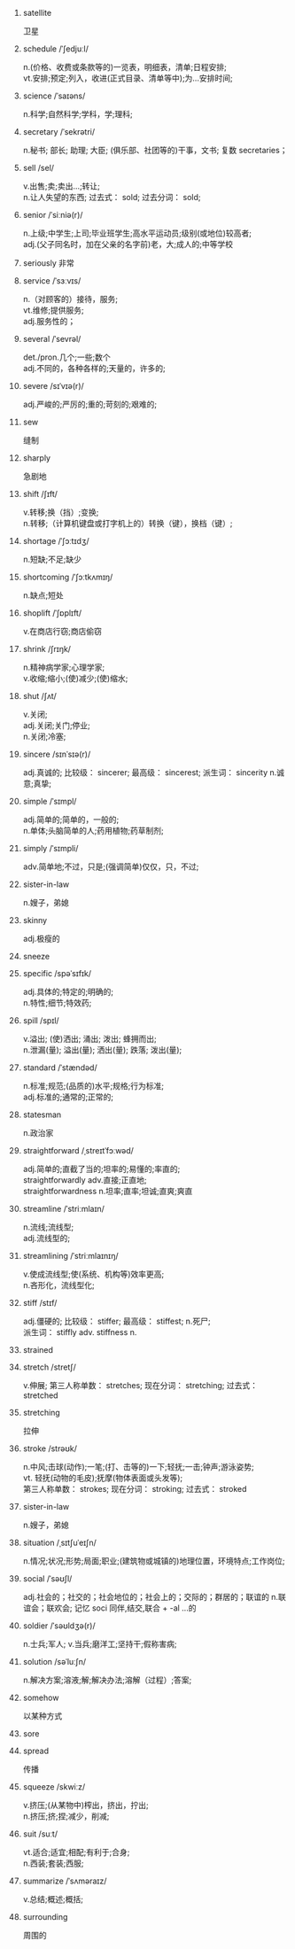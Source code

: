 1. satellite

   卫星

2. schedule /ˈʃedjuːl/

   n.(价格、收费或条款等的)一览表，明细表，清单;日程安排;  
   vt.安排;预定;列入，收进(正式目录、清单等中);为…安排时间;

3. science /ˈsaɪəns/

   n.科学;自然科学;学科，学;理科;

4. secretary /ˈsekrətri/

   n.秘书; 部长; 助理; 大臣; (俱乐部、社团等的)干事，文书; 复数 secretaries；

5. sell /sel/

   v.出售;卖;卖出…;转让;  
   n.让人失望的东西; 过去式： sold; 过去分词： sold;

6. senior /ˈsiːniə(r)/

   n.上级;中学生;上司;毕业班学生;高水平运动员;级别(或地位)较高者;  
   adj.(父子同名时，加在父亲的名字前)老，大;成人的;中等学校

7. seriously 非常
8. service /ˈsɜːvɪs/

   n.（对顾客的）接待，服务;  
   vt.维修;提供服务;  
   adj.服务性的；

9. several /ˈsevrəl/

   det./pron.几个;一些;数个  
   adj.不同的，各种各样的;天量的，许多的;

10. severe /sɪˈvɪə(r)/

    adj.严峻的;严厉的;重的;苛刻的;艰难的;

11. sew

    缝制

12. sharply

    急剧地

13. shift /ʃɪft/

    v.转移;换（挡）;变换;  
    n.转移;（计算机键盘或打字机上的）转换（键），换档（键）;

14. shortage /ˈʃɔːtɪdʒ/

    n.短缺;不足;缺少

15. shortcoming /ˈʃɔːtkʌmɪŋ/

    n.缺点;短处

16. shoplift /ˈʃɒplɪft/

    v.在商店行窃;商店偷窃

17. shrink /ʃrɪŋk/

    n.精神病学家;心理学家;  
    v.收缩;缩小;(使)减少;(使)缩水;

18. shut /ʃʌt/

    v.关闭;  
    adj.关闭;关门;停业;  
    n.关闭;冷塞;

19. sincere /sɪnˈsɪə(r)/

    adj.真诚的; 比较级： sincerer; 最高级： sincerest; 派生词： sincerity n.诚意;真挚;

20. simple /ˈsɪmpl/

    adj.简单的;简单的，一般的;  
    n.单体;头脑简单的人;药用植物;药草制剂;

21. simply /ˈsɪmpli/

    adv.简单地;不过，只是;(强调简单)仅仅，只，不过;

22. sister-in-law

    n.嫂子，弟媳

23. skinny

    adj.极瘦的

24. sneeze
25. specific /spəˈsɪfɪk/

    adj.具体的;特定的;明确的;  
    n.特性;细节;特效药;

26. spill /spɪl/

    v.溢出; (使)洒出; 涌出; 泼出; 蜂拥而出;  
    n.泄漏(量); 溢出(量); 洒出(量); 跌落; 泼出(量);

27. standard /ˈstændəd/

    n.标准;规范;(品质的)水平;规格;行为标准;  
    adj.标准的;通常的;正常的;

28. statesman

    n.政治家

29. straightforward /ˌstreɪtˈfɔːwəd/

    adj.简单的;直截了当的;坦率的;易懂的;率直的;  
    straightforwardly adv.直接;正直地;  
    straightforwardness n.坦率;直率;坦诚;直爽;爽直

30. streamline /ˈstriːmlaɪn/

    n.流线;流线型;  
    adj.流线型的;

31. streamlining /ˈstriːmlaɪnɪŋ/

    v.使成流线型;使(系统、机构等)效率更高;  
    n.吝形化，流线型化;

32. stiff /stɪf/

    adj.僵硬的; 比较级： stiffer; 最高级： stiffest;
    n.死尸;  
     派生词： stiffly adv. stiffness n.

33. strained
34. stretch /stretʃ/

    v.伸展; 第三人称单数： stretches; 现在分词： stretching; 过去式： stretched

35. stretching

    拉伸

36. stroke /strəʊk/

    n.中风;击球(动作);一笔;(打、击等的)一下;轻抚;一击;钟声;游泳姿势;  
    vt. 轻抚(动物的毛皮);抚摩(物体表面或头发等);  
    第三人称单数： strokes; 现在分词： stroking; 过去式： stroked

37. sister-in-law

    n.嫂子，弟媳

38. situation /ˌsɪtʃuˈeɪʃn/

    n.情况;状况;形势;局面;职业;(建筑物或城镇的)地理位置，环境特点;工作岗位;

39. social /ˈsəʊʃl/

    adj.社会的；社交的；社会地位的；社会上的；交际的；群居的；联谊的
    n.联谊会；联欢会;
    记忆 soci 同伴,结交,联合 + -al ...的

40. soldier /ˈsəʊldʒə(r)/

    n.士兵;军人;
    v.当兵;磨洋工;坚持干;假称害病;

41. solution /səˈluːʃn/

    n.解决方案;溶液;解;解决办法;溶解（过程）;答案;

42. somehow

    以某种方式

43. sore
44. spread

    传播

45. squeeze /skwiːz/

    v.挤压;(从某物中)榨出，挤出，拧出;  
    n.挤压;挤;捏;减少，削减;

46. suit /suːt/

    vt.适合;适宜;相配;有利于;合身;  
    n.西装;套装;西服;

47. summarize /ˈsʌməraɪz/

    v.总结;概述;概括;

48. surrounding

    周围的
